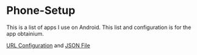 # Phone-Setup
This is a list of apps I use on Android. This list and configuration is for the app obtainium.

[URL Configuration](https://github.com/AlsoAHuman/Phone-Setup/blob/main/AppListHTML.txt) and [JSON File](https://github.com/AlsoAHuman/Phone-Setup/blob/main/Obtainium-Export.json)
